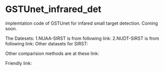 # GSTUnet_infrared_det
implemtation code of GSTUnet for infared small target detection. Coming soon.


The Datesets:
1.NUAA-SIRST is from following link:
2.NUDT-SIRST is from following link:
Other datasets for SIRST:



Other comparision methods are at these link:


Friendly link:


